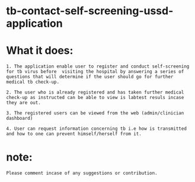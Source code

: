 # tb-contact-self-screening-ussd-application

# What it does:
    1. The application enable user to register and conduct self-screening for tb virus before  visiting the hospital by answering a series of questions that will determine if the user should go for further medical tb check-up.

    2. The user who is already registered and has taken further medical check-up as instructed can be able to view is labtest resuls incase they are out.
    
    3. The registered users can be viewed from the web (admin/clinician dashboard)
    
    4. User can request information concerning tb i.e how is transmitted and how to one can prevent himself/herself from it.

# note:
    Please comment incase of any suggestions or contribution.
    
    


    

